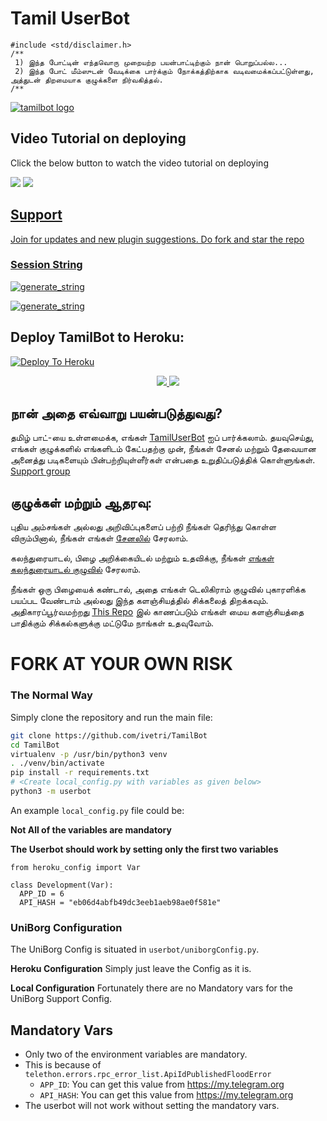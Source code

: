 # Tamil UserBot 

```
#include <std/disclaimer.h>
/**
 1) இந்த போட்டின் எந்தவொரு முறையற்ற பயன்பாட்டிற்கும் நான் பொறுப்பல்ல...
 2) இந்த போட் மீம்ஸுடன் வேடிக்கை பார்க்கும் நோக்கத்திற்காக வடிவமைக்கப்பட்டுள்ளது,
அத்துடன் திறமையாக குழுக்களை நிர்வகித்தல்.
/**
```

[![tamilbot logo](https://telegra.ph/file/2790938cacb9aa80d478c.jpg)](https://heroku.com/deploy?template=https://github.com/ivetri/tamilbot)

## Video Tutorial on deploying

Click the below button to watch the video tutorial on deploying

<a href="https://youtu.be/blah"><img src="https://img.shields.io/badge/How%20To%20Deploy-blue.svg?logo=Youtube"></a>
<a href="https://youtu.be/blah"><img src="https://img.shields.io/youtube/views/blah?style=social">
    

## Support


Join for updates and new plugin suggestions.
Do fork and star the repo 

### Session String 

<a href="https://generatestringsession.ivetri.repl.run/" target="_blank"><img src="https://img.shields.io/badge/run-string__session.py-red?style=for-the-badge&logo=repl.it" alt="generate_string" /></a>

<a href="https://repl.it/@ImSaravanakrish/Tamilbot" target="_blank"><img src="https://img.shields.io/badge/run-string__session.py-red?style=for-the-badge&logo=repl.it" alt="generate_string" /></a>

## Deploy TamilBot to Heroku:

[![Deploy To Heroku](https://www.herokucdn.com/deploy/button.svg)](https://dashboard.heroku.com/new?button-url=https%3A%2F%2Fgithub.com%2Fivetri%2Ftamilbot%2Ftree%2Fbugs&template=https%3A%2F%2Fgithub.com%2Fivetri%2Ftamilbot)
<p align="center">
  <a href="https://github.com/ivetri/tamilbot/fork">
    <img src="https://img.shields.io/github/forks/ivetri/tamilbot?label=Fork&style=social">
    
  </a>
  <a href="https://github.com/ivetri/tamilbot">
    <img src="https://img.shields.io/github/stars/ivetri/tamilbot?style=social">
  </a>
</p>


## நான் அதை எவ்வாறு பயன்படுத்துவது?

தமிழ் பாட்-யை உள்ளமைக்க, எங்கள் [TamilUserBot](https://t.me/TamilUserBot) ஐப் பார்க்கலாம்.
தயவுசெய்து, எங்கள் குழுக்களில் எங்களிடம் கேட்பதற்கு முன்,
நீங்கள் சேனல் மற்றும் தேவையான அனைத்து படிகளையும் பின்பற்றியுள்ளீர்கள் என்பதை உறுதிப்படுத்திக் கொள்ளுங்கள்.
[Support group](https://t.me/Tamilsupport)

## குழுக்கள் மற்றும் ஆதரவு:

புதிய அம்சங்கள் அல்லது அறிவிப்புகளைப் பற்றி நீங்கள் தெரிந்து கொள்ள விரும்பினால், நீங்கள் எங்கள் [சேனலில்](https://t.me/TamilUserBOT) சேரலாம்.

கலந்துரையாடல், பிழை அறிக்கையிடல் மற்றும் உதவிக்கு, நீங்கள் [எங்கள் கலந்துரையாடல் குழுவில்](https://t.me/TamilSupport) சேரலாம்.

நீங்கள் ஒரு பிழையைக் கண்டால், அதை எங்கள் டெலிகிராம் குழுவில் புகாரளிக்க பயப்பட வேண்டாம் அல்லது இந்த களஞ்சியத்தில் சிக்கலைத் திறக்கவும். அதிகாரப்பூர்வமற்றது
[This Repo](https://github.com/IVETRI/TamilBot) இல் காணப்படும் எங்கள் மைய களஞ்சியத்தை பாதிக்கும் சிக்கல்களுக்கு மட்டுமே நாங்கள் உதவுவோம்.

# FORK AT YOUR OWN RISK


### The Normal Way

Simply clone the repository and run the main file:
```sh
git clone https://github.com/ivetri/TamilBot
cd TamilBot
virtualenv -p /usr/bin/python3 venv
. ./venv/bin/activate
pip install -r requirements.txt
# <Create local_config.py with variables as given below>
python3 -m userbot
```

An example `local_config.py` file could be:

**Not All of the variables are mandatory**

__The Userbot should work by setting only the first two variables__

```python3
from heroku_config import Var

class Development(Var):
  APP_ID = 6
  API_HASH = "eb06d4abfb49dc3eeb1aeb98ae0f581e"
```

### UniBorg Configuration

The UniBorg Config is situated in `userbot/uniborgConfig.py`.

**Heroku Configuration**
Simply just leave the Config as it is.

**Local Configuration**
Fortunately there are no Mandatory vars for the UniBorg Support Config.

## Mandatory Vars

- Only two of the environment variables are mandatory.
- This is because of `telethon.errors.rpc_error_list.ApiIdPublishedFloodError`
    - `APP_ID`:   You can get this value from https://my.telegram.org
    - `API_HASH`:   You can get this value from https://my.telegram.org
- The userbot will not work without setting the mandatory vars.
